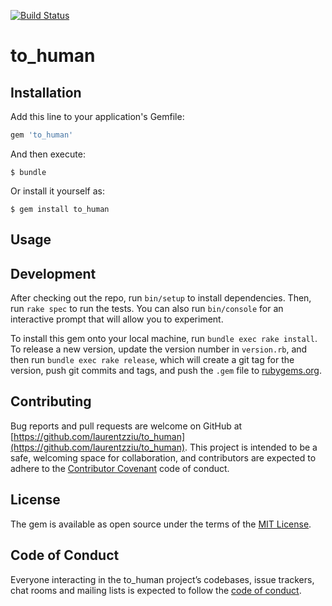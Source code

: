 [![Build Status](https://travis-ci.org/laurentzziu/to_human.svg?branch=master)](https://travis-ci.org/laurentzziu/to_human)

# to_human

## Installation

Add this line to your application's Gemfile:

```ruby
gem 'to_human'
```

And then execute:

    $ bundle

Or install it yourself as:

    $ gem install to_human

## Usage


## Development

After checking out the repo, run `bin/setup` to install dependencies. Then, run `rake spec` to run the tests. You can also run `bin/console` for an interactive prompt that will allow you to experiment.

To install this gem onto your local machine, run `bundle exec rake install`. To release a new version, update the version number in `version.rb`, and then run `bundle exec rake release`, which will create a git tag for the version, push git commits and tags, and push the `.gem` file to [rubygems.org](https://rubygems.org).

## Contributing

Bug reports and pull requests are welcome on GitHub at [https://github.com/laurentzziu/to_human](https://github.com/laurentzziu/to_human). This project is intended to be a safe, welcoming space for collaboration, and contributors are expected to adhere to the [Contributor Covenant](http://contributor-covenant.org) code of conduct.

## License

The gem is available as open source under the terms of the [MIT License](https://opensource.org/licenses/MIT).

## Code of Conduct

Everyone interacting in the to_human project’s codebases, issue trackers, chat rooms and mailing lists is expected to follow the [code of conduct](https://github.com/laurentzziu/to_human/blob/master/CODE_OF_CONDUCT.md).
